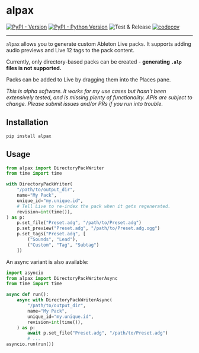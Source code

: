 # alpax

[![PyPI - Version](https://img.shields.io/pypi/v/alpax.svg)](https://pypi.org/project/alpax)
[![PyPI - Python Version](https://img.shields.io/pypi/pyversions/alpax.svg)](https://pypi.org/project/alpax)
![Test & Release](https://github.com/kmontag/alpax/actions/workflows/test_and_release.yml/badge.svg?branch=main)
[![codecov](https://codecov.io/github/kmontag/alpax/graph/badge.svg?token=5C1JO6YTDL)](https://codecov.io/github/kmontag/alpax)

---

`alpax` allows you to generate custom Ableton Live packs. It supports
adding audio previews and Live 12 tags to the pack content.

Currently, only directory-based packs can be created - **generating
`.alp` files is not supported.**

Packs can be added to Live by dragging them into the Places pane.

_This is alpha software. It works for my use cases but hasn't been
extensively tested, and is missing plenty of functionality. APIs are
subject to change. Please submit issues and/or PRs if
you run into trouble._

## Installation

```console
pip install alpax
```

## Usage

```python
from alpax import DirectoryPackWriter
from time import time

with DirectoryPackWriter(
    "/path/to/output_dir",
    name="My Pack",
    unique_id="my.unique.id",
    # Tell Live to re-index the pack when it gets regenerated.
    revision=int(time()),
) as p:
    p.set_file("Preset.adg", "/path/to/Preset.adg")
    p.set_preview("Preset.adg", "/path/to/Preset.adg.ogg")
    p.set_tags("Preset.adg", [
        ("Sounds", "Lead"),
        ("Custom", "Tag", "Subtag")
    ])

```

An async variant is also available:

```python
import asyncio
from alpax import DirectoryPackWriterAsync
from time import time

async def run():
    async with DirectoryPackWriterAsync(
        "/path/to/output_dir",
        name="My Pack",
        unique_id="my.unique.id",
        revision=int(time()),
    ) as p:
        await p.set_file("Preset.adg", "/path/to/Preset.adg")
        # ...
asyncio.run(run())
```
